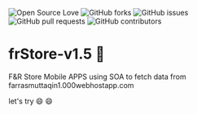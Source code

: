 ![Open Source Love](https://img.shields.io/badge/Open%20Source-%E2%9D%A4-red.svg)
![GitHub forks](https://img.shields.io/github/forks/farrasmuttaqin/frStore-v1.5.svg)
![GitHub issues](https://img.shields.io/github/issues/farrasmuttaqin/frStore-v1.5.svg)
![GitHub pull requests](https://img.shields.io/github/issues-pr/farrasmuttaqin/frStore-v1.5.svg)
![GitHub contributors](https://img.shields.io/github/contributors/farrasmuttaqin/frStore-v1.5.svg)


# frStore-v1.5 :iphone:
F&amp;R Store Mobile APPS using SOA to fetch data from farrasmuttaqin1.000webhostapp.com

let's try :smile: :smile:
